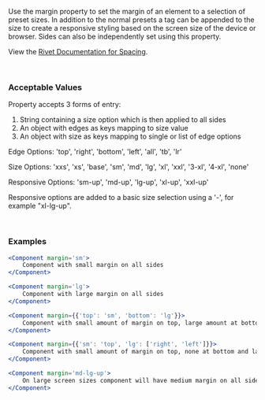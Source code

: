 Use the margin property to set the margin of an element to a selection of preset sizes. In addition to the normal presets a tag can be appended to the size to create a responsive styling based on the screen size of the device or browser. Sides can also be independently set using this property.

View the [Rivet Documentation for Spacing](https://rivet.iu.edu/utilities/spacing/).

<br/>

### Acceptable Values

Property accepts 3 forms of entry:

1. String containing a size option which is then applied to all sides
2. An object with edges as keys mapping to size value
3. An object with size as keys mapping to single or list of edge options

Edge Options: 'top', 'right', 'bottom', 'left', 'all', 'tb', 'lr'

Size Options: 'xxs', 'xs', 'base', 'sm', 'md', 'lg', 'xl', 'xxl', '3-xl', '4-xl', 'none'

Responsive Options: 'sm-up', 'md-up', 'lg-up', 'xl-up', 'xxl-up'

Responsive options are added to a basic size selection using a '-', for example "xl-lg-up".

<br/>

### Examples

```jsx static
<Component margin='sm'>
    Component with small margin on all sides
</Component>

<Component margin='lg'>
    Component with large margin on all sides
</Component>

<Component margin={{'top': 'sm', 'bottom': 'lg'}}>
    Component with small amount of margin on top, large amount at bottom and none on the sides
</Component>

<Component margin={{'sm': 'top', 'lg': ['right', 'left']}}>
    Component with small amount of margin on top, none at bottom and large amount on the sides
</Component>

<Component margin='md-lg-up'>
    On large screen sizes component will have medium margin on all sides
</Component>
```
